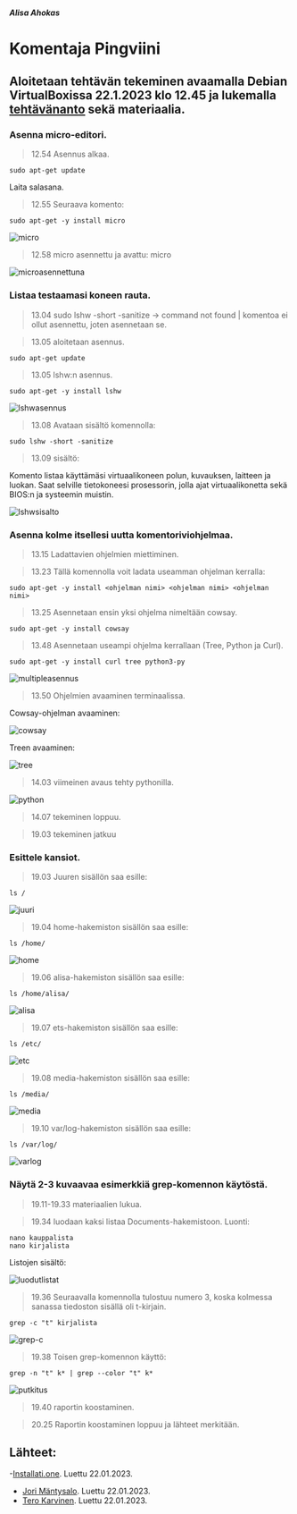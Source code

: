 ##### Alisa Ahokas

# Komentaja Pingviini													

## Aloitetaan tehtävän tekeminen avaamalla Debian VirtualBoxissa 22.1.2023 klo 12.45 ja lukemalla [tehtävänanto](https://terokarvinen.com/2023/linux-palvelimet-2023-alkukevat/) sekä materiaalia.

### Asenna micro-editori.

>12.54 Asennus alkaa.

	sudo apt-get update

Laita salasana.

>12.55 Seuraava komento:

	sudo apt-get -y install micro


![micro](https://user-images.githubusercontent.com/112398757/213931451-6504fa74-dd3a-487e-9b12-ad2decee7c99.JPG)


>12.58 micro asennettu ja avattu:
	micro <tiedoston nimi>
	

  ![microasennettuna](https://user-images.githubusercontent.com/112398757/213931788-55a1a345-0eb5-4453-9849-98b6192abe93.JPG)


	
	
### Listaa testaamasi koneen rauta. 
	
>13.04 sudo lshw -short -sanitize -> command not found | komentoa ei ollut asennettu, joten asennetaan se.
	
>13.05 aloitetaan asennus.
	
	sudo apt-get update
	
>13.05 lshw:n asennus.
	
	sudo apt-get -y install lshw
	
![lshwasennus](https://user-images.githubusercontent.com/112398757/213932023-2a01d7dc-017a-4fea-abac-5d837944c575.JPG)
	
	
>13.08 Avataan sisältö komennolla:
	
	sudo lshw -short -sanitize
	
>13.09 sisältö:

Komento listaa käyttämäsi virtuaalikoneen polun, kuvauksen, laitteen ja luokan. Saat selville tietokoneesi prosessorin, jolla ajat virtuaalikonetta sekä BIOS:n ja systeemin muistin.
	
![lshwsisalto](https://user-images.githubusercontent.com/112398757/213932073-51d20051-996a-49ca-9c38-b9e056c7b63b.JPG)

	
	

### Asenna kolme itsellesi uutta komentoriviohjelmaa.
	
>13.15 Ladattavien ohjelmien miettiminen.
	
>13.23 Tällä komennolla voit ladata useamman ohjelman kerralla: 
	
	sudo apt-get -y install <ohjelman nimi> <ohjelman nimi> <ohjelman nimi> 
	
>13.25 Asennetaan ensin yksi ohjelma nimeltään cowsay. 
	
	sudo apt-get -y install cowsay
	
>13.48 Asennetaan useampi ohjelma kerrallaan (Tree, Python ja Curl).
	
	sudo apt-get -y install curl tree python3-py
	
![multipleasennus](https://user-images.githubusercontent.com/112398757/213933121-aa5fd593-c849-449c-ab5e-3859c0caa616.JPG)

	
>13.50 Ohjelmien avaaminen terminaalissa.
	
Cowsay-ohjelman avaaminen:
	
![cowsay](https://user-images.githubusercontent.com/112398757/213932371-ead54c46-ec3d-4a12-9c4d-a27d4e29bce6.JPG)

Treen avaaminen:
	
![tree](https://user-images.githubusercontent.com/112398757/213932391-fe315deb-c020-465f-9275-7d7d1161520d.JPG)

	
>14.03 viimeinen avaus tehty pythonilla.
	
![python](https://user-images.githubusercontent.com/112398757/213932402-0058341b-6a17-4848-a5f9-77a68818a47e.JPG)

	
>14.07 tekeminen loppuu.

>19.03 tekeminen jatkuu

	
	
	
### Esittele kansiot.
	
>19.03 Juuren sisällön saa esille:
	
	ls /
	
![juuri](https://user-images.githubusercontent.com/112398757/213932569-9cb1b02c-147d-4191-94f7-449c5f7feb54.JPG)

	
>19.04 home-hakemiston sisällön saa esille:
	
	ls /home/
	
![home](https://user-images.githubusercontent.com/112398757/213932581-6d302eab-45ac-4cd7-af25-32b77fd82e9f.JPG)


>19.06 alisa-hakemiston sisällön saa esille:
	
	ls /home/alisa/
	
![alisa](https://user-images.githubusercontent.com/112398757/213932595-5aaf74b6-59fc-4564-921d-c084d49f20cf.JPG)

	
>19.07 ets-hakemiston sisällön saa esille:
	
	ls /etc/
	
![etc](https://user-images.githubusercontent.com/112398757/213932604-d6f34b1c-77d7-48bb-b0e9-d9be7e377038.JPG)

	
>19.08 media-hakemiston sisällön saa esille:
	
	ls /media/
	
![media](https://user-images.githubusercontent.com/112398757/213932617-1680b3ff-9ad6-40f2-b3d2-1e717eccfa38.JPG)

	
>19.10 var/log-hakemiston sisällön saa esille:
	
	ls /var/log/
	
![varlog](https://user-images.githubusercontent.com/112398757/213932630-b862c8c5-d98c-40dd-a0f5-85de76223abb.JPG)


	
	
### Näytä 2-3 kuvaavaa esimerkkiä grep-komennon käytöstä.
	
>19.11-19.33 materiaalien lukua.
	
>19.34 luodaan kaksi listaa Documents-hakemistoon. Luonti:
	
	nano kauppalista
	nano kirjalista
	
Listojen sisältö:
	
![luodutlistat](https://user-images.githubusercontent.com/112398757/213932647-891084fa-e891-4156-9ef3-5fcf3ccc99b7.JPG)

	
>19.36 Seuraavalla komennolla tulostuu numero 3, koska kolmessa sanassa tiedoston sisällä oli t-kirjain.
	
	grep -c "t" kirjalista 
	
![grep-c](https://user-images.githubusercontent.com/112398757/213932656-122e19bb-fe78-4642-8473-99671ca87b1e.JPG)

	
>19.38 Toisen grep-komennon käyttö:
	
	grep -n "t" k* | grep --color "t" k*
	
![putkitus](https://user-images.githubusercontent.com/112398757/213932711-1deb71ea-61ab-493c-9a3a-946c6cd7c95c.JPG)

	
>19.40 raportin koostaminen.

> 20.25 Raportin koostaminen loppuu ja lähteet merkitään.

	
	
## Lähteet:
	
-[Installati.one](https://installati.one/debian/11/). Luettu 22.01.2023.
- [Jori Mäntysalo](https://homepages.tuni.fi/jori.mantysalo/jutut/unix/grep.html). Luettu 22.01.2023.
- [Tero Karvinen](https://terokarvinen.com/2020/command-line-basics-revisited/?fromSearch=command%20line%20basics%20revisited#important-directories). Luettu 22.01.2023.

	


